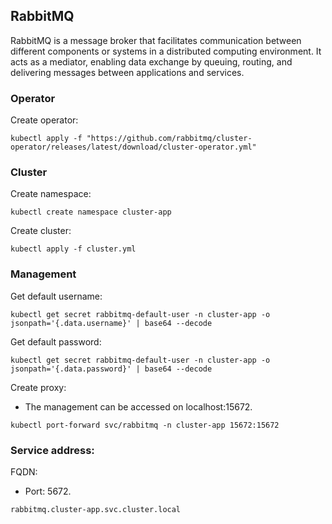 ## RabbitMQ

RabbitMQ is a message broker that facilitates communication between different components or systems in a distributed computing environment. It acts as a mediator, enabling data exchange by queuing, routing, and delivering messages between applications and services.

### Operator

Create operator:

```
kubectl apply -f "https://github.com/rabbitmq/cluster-operator/releases/latest/download/cluster-operator.yml"
```

### Cluster

Create namespace:

```
kubectl create namespace cluster-app
```

Create cluster:

```
kubectl apply -f cluster.yml
```

### Management

Get default username:

```
kubectl get secret rabbitmq-default-user -n cluster-app -o jsonpath='{.data.username}' | base64 --decode
```

Get default password:

```
kubectl get secret rabbitmq-default-user -n cluster-app -o jsonpath='{.data.password}' | base64 --decode
```

Create proxy:

- The management can be accessed on localhost:15672.

```
kubectl port-forward svc/rabbitmq -n cluster-app 15672:15672

```

### Service address:

FQDN:

- Port: 5672.

```
rabbitmq.cluster-app.svc.cluster.local
```
